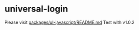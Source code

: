 # universal-login


Please visit [packages/ul-javascript/README.md](https://github.com/atko-cic/universal-login/blob/development/packages/ul-javascript/README.md)
Test with v1.0.2
